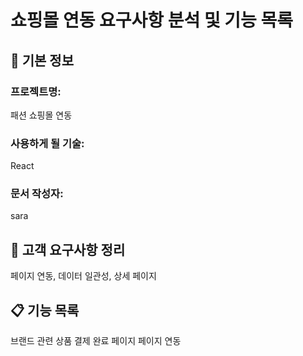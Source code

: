 # 쇼핑몰 연동 요구사항 분석 및 기능 목록

## 📌 기본 정보
### 프로젝트명: 
패션 쇼핑몰 연동 

### 사용하게 될 기술: 
React

### 문서 작성자: 
sara

## 📝 고객 요구사항 정리
페이지 연동, 데이터 일관성, 상세 페이지

## 📋 기능 목록
브랜드 관련 상품
결제 완료 페이지
페이지 연동
